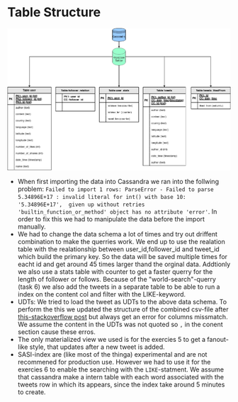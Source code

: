 # Table Structure

![Datamodel](architecture-cass.png)

* When first importing the data into Cassandra we ran into the follwing problem: `Failed to import 1 rows: ParseError - Failed to parse 5.34896E+17 : invalid literal for int() with base 10: '5.34896E+17',  given up without retries 'builtin_function_or_method' object has no attribute 'error'`. In order to fix this we had to manipulate the data before the import manually.
* We had to change the data schema a lot of times and try out driffent combination to make the querries work. We end up to use the realation table with the realationship between user_id,follower_id and tweet_id which build the primary key. So the data will be saved multiple times for eacht id and get around 45 times larger thand the orginal data. Addtionly we also use a stats table with counter to get a faster querry for the length of follower or follows. Because of the "world-search"-querry (task 6) we also add the tweets in a separate table to be able to run a index on the content col and filter with the LIKE-keyword.
* UDTs: We tried to load the tweet as UDTs to the above data schema. To perform the this we updated the structure of the combined csv-file after [this-stackoverflow post](https://stackoverflow.com/a/34364604) but always get an error for columns missmatch. We assume the content in the UDTs was not quoted so `,` in the conent section cause these erros.
* The only materialized view we used is for the exercies 5 to get a fanout-like style, that updates after a new tweet is added.
* SASI-index are (like most of the thinga) experimental and are not recommened for production use. However we had to use it for the exercies 6 to enable the searching with the `LIKE`-statment. We assume that cassandra make a intern table with each word associated with the tweets row in which its appears, since the index take around 5 minutes to create.
